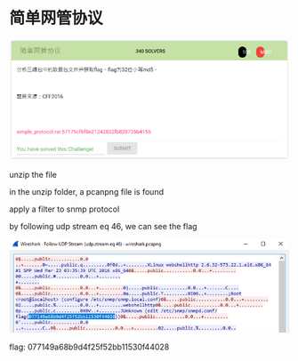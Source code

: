 # 简单网管协议

![](Capture.PNG)

unzip the file 

in the unzip folder, a pcanpng file is found

apply a filter to snmp protocol

by following udp stream eq 46, we can see the flag

![](snmp.PNG)

flag: 077149a68b9d4f25f52bb11530f44028